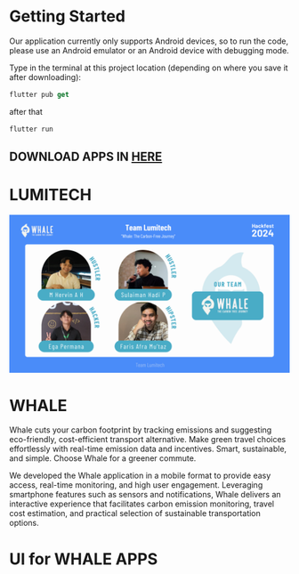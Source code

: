 # Getting Started

Our application currently only supports Android devices, so to run the code, please use an Android emulator or an Android device with debugging mode.

Type in the terminal at this project location (depending on where you save it after downloading):

```dart
flutter pub get
```

after that

```dart
flutter run
```

## DOWNLOAD APPS IN <a href="app_release/">HERE</a>


# LUMITECH

<img src="screenshoot/team.png"></img>


# WHALE

Whale cuts your carbon footprint by tracking emissions and suggesting
eco-friendly, cost-efficient transport alternative. Make green travel
choices effortlessly with real-time emission data and incentives.
Smart, sustainable, and simple. Choose Whale for a greener commute.

We developed the Whale application in a mobile format to provide
easy access, real-time monitoring, and high user engagement.
Leveraging smartphone features such as sensors and
notifications, Whale delivers an interactive experience that
facilitates carbon emission monitoring, travel cost estimation,
and practical selection of sustainable transportation options.

# UI for WHALE APPS



